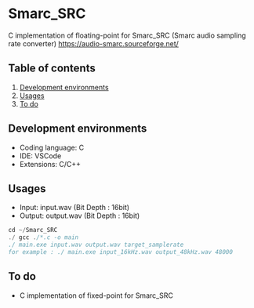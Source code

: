# Smarc_SRC
C implementation of floating-point for Smarc_SRC (Smarc audio sampling rate converter)
https://audio-smarc.sourceforge.net/

## Table of contents
1. [Development environments](#dev_env)
2. [Usages](#usage)
3. [To do](#to_do)

## Development environments <a name="dev_env"></a>
* Coding language: C
* IDE: VSCode
* Extensions: C/C++

## Usages <a name="usage"></a>
* Input: input.wav (Bit Depth : 16bit)
* Output: output.wav (Bit Depth : 16bit)
```c
cd ~/Smarc_SRC
./ gcc ./*.c -o main
./ main.exe input.wav output.wav target_samplerate
for example : ./ main.exe input_16kHz.wav output_48kHz.wav 48000
```

## To do <a name="to_do"></a>
* C implementation of fixed-point for Smarc_SRC
